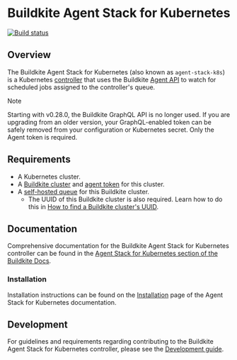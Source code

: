 # Buildkite Agent Stack for Kubernetes

[![Build status](https://badge.buildkite.com/d58c90abfe8b48f8d8750dac8e911fc0b6afe026631b4dc97c.svg?branch=main)](https://buildkite.com/buildkite-kubernetes-stack/kubernetes-agent-stack)

## Overview

The Buildkite Agent Stack for Kubernetes (also known as `agent-stack-k8s`) is a Kubernetes [controller](https://kubernetes.io/docs/concepts/architecture/controller/) that uses the Buildkite [Agent API](https://buildkite.com/docs/apis/agent-api) to watch for scheduled jobs assigned to the controller's queue.

> [!NOTE]
> Starting with v0.28.0, the Buildkite GraphQL API is no longer used. If you are upgrading from an older version, your GraphQL-enabled token can be safely removed from your configuration or Kubernetes secret. Only the Agent token is required.

## Requirements

- A Kubernetes cluster.
- A [Buildkite cluster](https://buildkite.com/docs/pipelines/clusters/manage-clusters) and [agent token](https://buildkite.com/docs/agent/v3/tokens) for this cluster.
- A [self-hosted queue](https://buildkite.com/docs/pipelines/clusters/manage-queues#create-a-self-hosted-queue) for this Buildkite cluster.
  - The UUID of this Buildkite cluster is also required. Learn how to do this in [How to find a Buildkite cluster's UUID](https://buildkite.com/docs/agent/v3/agent-stack-k8s/installation#how-to-find-a-buildkite-clusters-uuid).

## Documentation

Comprehensive documentation for the Buildkite Agent Stack for Kubernetes controller can be found in the [Agent Stack for Kubernetes section of the Buildkite Docs](https://buildkite.com/docs/agent/v3/agent-stack-k8s).

### Installation

Installation instructions can be found on the [Installation](https://buildkite.com/docs/agent/v3/agent-stack-k8s/installation) page of the Agent Stack for Kubernetes documentation.

## Development

For guidelines and requirements regarding contributing to the Buildkite Agent Stack for Kubernetes controller, please see the [Development guide](DEVELOPMENT.md).
